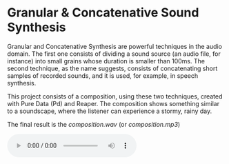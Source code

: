 # Granular & Concatenative Sound Synthesis

Granular and Concatenative Synthesis are powerful techniques in the audio domain. The first one consists of dividing a sound source (an audio file, for instance) into small grains whose duration is smaller than 100ms. The second technique, as the name suggests, consists of concatenating short samples of recorded sounds, and it is used, for example, in speech synthesis.

This project consists of a composition, using these two techniques, created with Pure Data (Pd) and Reaper. The composition shows something similar to a soundscape, where the listener can experience a stormy, rainy day.

The final result is the *composition.wav* (or *composition.mp3*)

<audio controls>
    <source src="/composition.wav" type="audio/wav">
    Your browser does not support the audio element.
</audio>